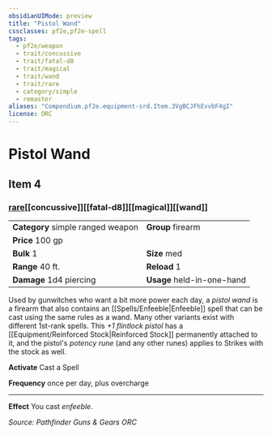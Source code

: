 ```yaml
---
obsidianUIMode: preview
title: "Pistol Wand"
cssclasses: pf2e,pf2e-spell
tags:
  - pf2e/weapon
  - trait/concussive
  - trait/fatal-d8
  - trait/magical
  - trait/wand
  - trait/rare
  - category/simple
  - remaster
aliases: "Compendium.pf2e.equipment-srd.Item.3VgBCJFhEvvbF4gI"
license: ORC
---
```

# Pistol Wand
## Item 4
### [rare](rare "Rare Rarity Trait")[[concussive]][[fatal-d8]][[magical]][[wand]]

|  |  |
| -- | -- |
| **Category** simple ranged weapon | **Group** firearm |
| **Price** 100 gp |  |
| **Bulk** 1 | **Size** med |
|**Range** 40 ft.| **Reload** 1|
| **Damage** 1d4 piercing  | **Usage** held-in-one-hand |



Used by gunwitches who want a bit more power each day, a _pistol wand_ is a firearm that also contains an [[Spells/Enfeeble|Enfeeble]] spell that can be cast using the same rules as a wand. Many other variants exist with different 1st-rank spells. This _+1 flintlock pistol_ has a [[Equipment/Reinforced Stock|Reinforced Stock]] permanently attached to it, and the pistol's _potency rune_ (and any other runes) applies to Strikes with the stock as well.

**Activate** Cast a Spell

**Frequency** once per day, plus overcharge

* * *

**Effect** You cast _enfeeble_.

*Source: Pathfinder Guns & Gears*
*ORC*